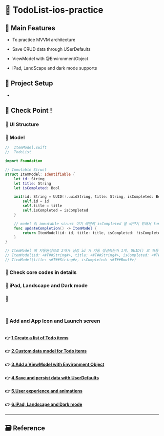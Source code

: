 # 📔 TodoList-ios-practice

<!-- ! gif 스크린샷 -->

## 📌 Main Features

- To practice MVVM architecture

- Save CRUD data through USerDefaults

- ViewModel with @EnvironmentObject

- iPad, LandScape and dark mode supports

<!-- ## 👉 Pod library -->

<!-- ### 🔷  -->

<!-- >  -->

<!-- #### 설치

`pod init`

```ruby

```

`pod install`
 -->

## 📌 Project Setup

-

## 🔑 Check Point !

### 🔷 UI Structure

<!-- ! ppt UI structure -->

### 🔷 Model

```swift
//  ItemModel.swift
//  TodoList

import Foundation

// Immutable Struct
struct ItemModel: Identifiable {
	let id: String
	let title: String
	let isCompleted: Bool

	init(id: String = UUID().uuidString, title: String, isCompleted: Bool) {
		self.id = id
		self.title = title
		self.isCompleted = isCompleted
	}

	// model 이 immutable struct 이기 때문에 isCompleted 을 바꾸기 위해서 func 를
	func updateCompletion() -> ItemModel {
		return ItemModel(id: id, title: title, isCompleted: !isCompleted)
	}
}

// ItemModel 에 자동완성으로 2개가 생성 id 가 자동 생성하는거 1개, UUID() 로 자동 완성되는거 1개
// ItemModel(id: <#T##String#>, title: <#T##String#>, isCompleted: <#T##Bool#>)
// ItemModel(title: <#T##String#>, isCompleted: <#T##Bool#>)

```

### 🔷 Check core codes in details

### 🔷 iPad, Landscape and Dark mode

### 🔶

```swift

```

```swift

```

### 🔷 Add and App Icon and Launch screen

```swift

```

#### 👉 [1.Create a list of Todo items]()

#### 👉 [2.Custom data model for Todo items]()

#### 👉 [3.Add a ViewModel with Environment Object]()

#### 👉 [4.Save and persist data with UserDefaults]()

#### 👉 [5.User experience and animations]()

#### 👉 [6.iPad, Landscape and Dark mode]()

<!-- #### 👉 -->

<!-- > Describing check point in details in Jacob's DevLog - https://jacobko.info/firebaseios/ios-firebase-03/ -->

<!-- ## ❌ Error Check Point

### 🔶 -->

<!-- xcode Mark template -->

<!--
// MARK: IBOutlet
// MARK: LifeCycle
// MARK: Actions
// MARK: Methods
// MARK: Extensions
-->

<!-- <img height="350" alt="스크린샷" src=""> -->

<!-- README 한 줄에 여러 screenshoot 놓기 예제 -->
<!-- <p>
    <img alt="Clear Spaces demo" src="../assets/demo-clear-spaces.gif" height=400px>
    <img alt="QR code scanner demo" src="../assets/demo-qr-code.gif" height=400px>
    <img alt="Example preview demo" src="../assets/demo-example.gif" height=400px>
</p> -->

---

<!-- 🔶 🔷 📌 🔑 👉 -->

## 🗃 Reference
